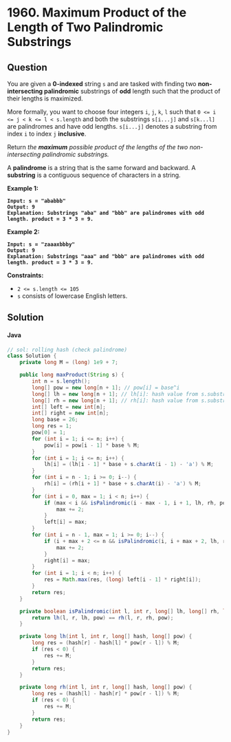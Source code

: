# 1960. Maximum Product of the Length of Two Palindromic Substrings

## Question

You are given a **0-indexed** string `s` and are tasked with finding two **non-intersecting palindromic** substrings of **odd** length such that the product of their lengths is maximized.

More formally, you want to choose four integers `i`, `j`, `k`, `l` such that `0 <= i <= j < k <= l < s.length` and both the substrings `s[i...j]` and `s[k...l]` are palindromes and have odd lengths. `s[i...j]` denotes a substring from index `i` to index `j` **inclusive**.

Return _the **maximum** possible product of the lengths of the two non-intersecting palindromic substrings._

A **palindrome** is a string that is the same forward and backward. A **substring** is a contiguous sequence of characters in a string.

**Example 1:**

<pre><code><strong>Input: s = "ababbb"
</strong><strong>Output: 9
</strong><strong>Explanation: Substrings "aba" and "bbb" are palindromes with odd length. product = 3 * 3 = 9.
</strong></code></pre>

**Example 2:**

<pre><code><strong>Input: s = "zaaaxbbby"
</strong><strong>Output: 9
</strong><strong>Explanation: Substrings "aaa" and "bbb" are palindromes with odd length. product = 3 * 3 = 9.
</strong></code></pre>

**Constraints:**

* `2 <= s.length <= 105`
* `s` consists of lowercase English letters.

## Solution

#### Java

```java
// sol: rolling hash (check palindrome)
class Solution {
    private long M = (long) 1e9 + 7;

    public long maxProduct(String s) {
        int n = s.length();
        long[] pow = new long[n + 1]; // pow[i] = base^i
        long[] lh = new long[n + 1]; // lh[i]: hash value from s.substring(0, i)
        long[] rh = new long[n + 1]; // rh[i]: hash value from s.substring(i, n)
        int[] left = new int[n];
        int[] right = new int[n];
        long base = 26;
        long res = 1;
        pow[0] = 1;
        for (int i = 1; i <= n; i++) {
            pow[i] = pow[i - 1] * base % M;
        }
        for (int i = 1; i <= n; i++) {
            lh[i] = (lh[i - 1] * base + s.charAt(i - 1) - 'a') % M;
        }
        for (int i = n - 1; i >= 0; i--) {
            rh[i] = (rh[i + 1] * base + s.charAt(i) - 'a') % M;
        }
        for (int i = 0, max = 1; i < n; i++) {
            if (max < i && isPalindromic(i - max - 1, i + 1, lh, rh, pow)) {
                max += 2;
            }
            left[i] = max;
        }
        for (int i = n - 1, max = 1; i >= 0; i--) {
            if (i + max + 2 <= n && isPalindromic(i, i + max + 2, lh, rh, pow)) {
                max += 2;
            }
            right[i] = max;
        }
        for (int i = 1; i < n; i++) {
            res = Math.max(res, (long) left[i - 1] * right[i]);
        }
        return res;
    }

    private boolean isPalindromic(int l, int r, long[] lh, long[] rh, long[] pow) {
        return lh(l, r, lh, pow) == rh(l, r, rh, pow);
    }

    private long lh(int l, int r, long[] hash, long[] pow) {
        long res = (hash[r] - hash[l] * pow[r - l]) % M;
        if (res < 0) {
            res += M;
        }
        return res;
    }

    private long rh(int l, int r, long[] hash, long[] pow) {
        long res = (hash[l] - hash[r] * pow[r - l]) % M;
        if (res < 0) {
            res += M;
        }
        return res;
    }
}
```
